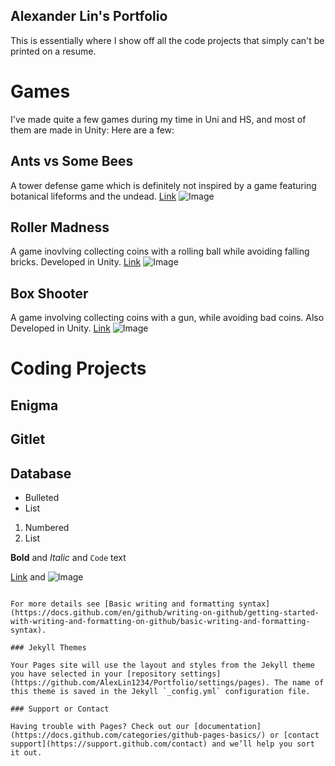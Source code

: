 ## Alexander Lin's Portfolio

This is essentially where I show off all the code projects that simply can't be printed on a resume.

# Games

I've made quite a few games during my time in Uni and HS, and most of them are made in Unity: Here are a few:


## Ants vs Some Bees
A tower defense game which is definitely not inspired by a game featuring botanical lifeforms and the undead.
[Link](https://github.com/AlexLin1234/Unity)
![Image]()
## Roller Madness
A game inovlving collecting coins with a rolling ball while avoiding falling bricks. Developed in Unity.
[Link](https://github.com/AlexLin1234/Unity)
![Image](https://drive.google.com/file/d/1yM2s0rlndvc5cBdgdQnuGbiLp1Nt1oYG/view?usp=share_link)
## Box Shooter
A game involving collecting coins with a gun, while avoiding bad coins. Also Developed in Unity.
[Link](https://github.com/AlexLin1234/Unity)
![Image](https://drive.google.com/file/d/1pp0wpQgj39SRo-YovDE_ub5Ljc6mMMQn/view?usp=share_link)


# Coding Projects
## Enigma

## Gitlet

## Database



- Bulleted
- List

1. Numbered
2. List

**Bold** and _Italic_ and `Code` text

[Link](url) and ![Image](src)
```

For more details see [Basic writing and formatting syntax](https://docs.github.com/en/github/writing-on-github/getting-started-with-writing-and-formatting-on-github/basic-writing-and-formatting-syntax).

### Jekyll Themes

Your Pages site will use the layout and styles from the Jekyll theme you have selected in your [repository settings](https://github.com/AlexLin1234/Portfolio/settings/pages). The name of this theme is saved in the Jekyll `_config.yml` configuration file.

### Support or Contact

Having trouble with Pages? Check out our [documentation](https://docs.github.com/categories/github-pages-basics/) or [contact support](https://support.github.com/contact) and we’ll help you sort it out.
